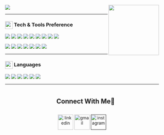 ![](https://github-readme-stats.vercel.app/api/top-langs/?username=Anuragtk117&layout=compact&theme=vision-friendly-dark) <img align="right" height="165em" src="https://github-readme-streak-stats.herokuapp.com/?user=Anuragtk117&theme=dark"  />

---


  ### <img src="https://media2.giphy.com/media/QssGEmpkyEOhBCb7e1/giphy.gif?cid=ecf05e47a0n3gi1bfqntqmob8g9aid1oyj2wr3ds3mg700bl&rid=giphy.gif" width ="25" align="center">   Tech & Tools Preference

<img src="http://img.shields.io/badge/-Flutter-4285F4?style=flat&logo=flutter&logoColor=white"> <img src="http://img.shields.io/badge/-Django-green?style=flat&logo=django&logoColor=white">
<img src="https://img.shields.io/badge/-Node.js-black?style=flat&logo=Node.js&logoColor=green">
<img src="https://img.shields.io/badge/-Android-white?style=flat&logo=android&logoColor=darkgreen">
<img src="https://img.shields.io/badge/-React.js-000000?style=flat&logo=react&logoColor=00c8ff">
<img src = "https://img.shields.io/badge/-HTML5-E34F26?style=flat&logo=html5&logoColor=white">
<img src = "https://img.shields.io/badge/-CSS3-1572B6?style=flat&logo=css3&logoColor=white">
<img src="https://img.shields.io/badge/-Bootstrap-563D7C?style=flat&logo=bootstrap&logoColor=white">
<img src="https://img.shields.io/badge/-Express.js-black?style=flat&logo=express&logoColor=white">

<img src="https://img.shields.io/badge/-MySQL-F29111?style=flat&logo=mysql&logoColor=white"> <img src="https://img.shields.io/badge/-MongoDB-4DB33D?style=flat&logo=mongodb&logoColor=FFFFFF">
<img src="https://img.shields.io/badge/-Firebase-FFA611?style=flat&logo=firebase&logoColor=FFFFFF">
<img src="https://img.shields.io/badge/-Hive-blue?style=flat&logo=hive&logoColor=FFFFFF">
<img src="http://img.shields.io/badge/-Git-F1502F?style=flat&logo=git&logoColor=FFFFFF">
<img src="http://img.shields.io/badge/-Github-000000?style=flat&logo=github&logoColor=FFFFFF">
<img src="http://img.shields.io/badge/-Google%20Cloud%20Platform-4285F4?style=flat&logo=google%20cloud&logoColor=white">

---


 ### <img src="https://media2.giphy.com/media/QssGEmpkyEOhBCb7e1/giphy.gif?cid=ecf05e47a0n3gi1bfqntqmob8g9aid1oyj2wr3ds3mg700bl&rid=giphy.gif" width ="25" align="center">   Languages

<img src="http://img.shields.io/badge/-Python-yellow?style=flat&logo=python&logoColor=blue"> <img src="http://img.shields.io/badge/-Dart-blue?style=flat&logo=dart&logoColor=white">
<img src="https://img.shields.io/badge/-JavaScript-eed718?style=flat&logo=javascript&logoColor=ffffff">
<img src="http://img.shields.io/badge/-Kotlin-red?style=flat&logo=kotlin&logoColor=white">
<img src="http://img.shields.io/badge/-C-green?style=flat&logo=c&logoColor=white">
<img src="http://img.shields.io/badge/-C++-blue?style=flat&logo=cplusplus&logoColor=white">

---

<div id="user-content-toc">
  <ul align="center">
    <summary><h2 style="display: inline-block">Connect With Me🤝</h2></summary>
  </ul>
</div>

<!--icons and links-->
<p align="center">
<a href="https://www.linkedin.com/in/anurag-t-k-265948230/" target="blank"><img align="center" src="https://user-images.githubusercontent.com/88904952/234979284-68c11d7f-1acc-4f0c-ac78-044e1037d7b0.png" alt="linkedin" height="50" width="50" /></a>
<a href=" target="blank"><img align="center" src="https://user-images.githubusercontent.com/88904952/234980676-61bfb021-ecc8-48f7-88e6-34c1b06c4a58.png" alt="gmail" height="50" width="50" /></a> 
<a href="" target="blank"><img align="center" src="https://user-images.githubusercontent.com/88904952/234981169-2dd1e58f-4b7e-468c-8213-034ba62156c3.png" alt="instagram" height="50" width="50" /></a>

  
</p>


